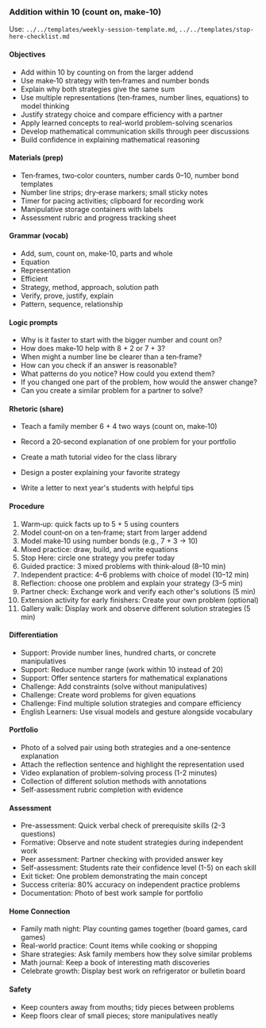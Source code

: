 ### Addition within 10 (count on, make‑10)

Use: `../../templates/weekly-session-template.md`, `../../templates/stop-here-checklist.md`

#### Objectives
- Add within 10 by counting on from the larger addend
- Use make‑10 strategy with ten‑frames and number bonds
- Explain why both strategies give the same sum
- Use multiple representations (ten‑frames, number lines, equations) to model thinking
- Justify strategy choice and compare efficiency with a partner
- Apply learned concepts to real-world problem-solving scenarios
- Develop mathematical communication skills through peer discussions
- Build confidence in explaining mathematical reasoning
#### Materials (prep)
- Ten‑frames, two‑color counters, number cards 0–10, number bond templates
- Number line strips; dry‑erase markers; small sticky notes
- Timer for pacing activities; clipboard for recording work
- Manipulative storage containers with labels
- Assessment rubric and progress tracking sheet
#### Grammar (vocab)
- Add, sum, count on, make‑10, parts and whole
- Equation
- Representation
- Efficient
- Strategy, method, approach, solution path
- Verify, prove, justify, explain
- Pattern, sequence, relationship
#### Logic prompts
- Why is it faster to start with the bigger number and count on?
- How does make‑10 help with 8 + 2 or 7 + 3?
- When might a number line be clearer than a ten‑frame?
- How can you check if an answer is reasonable?
- What patterns do you notice? How could you extend them?
- If you changed one part of the problem, how would the answer change?
- Can you create a similar problem for a partner to solve?
#### Rhetoric (share)
- Teach a family member 6 + 4 two ways (count on, make‑10)
- Record a 20‑second explanation of one problem for your portfolio

- Create a math tutorial video for the class library
- Design a poster explaining your favorite strategy
- Write a letter to next year's students with helpful tips
#### Procedure
1) Warm‑up: quick facts up to 5 + 5 using counters
2) Model count‑on on a ten‑frame; start from larger addend
3) Model make‑10 using number bonds (e.g., 7 + 3 → 10)
4) Mixed practice: draw, build, and write equations
5) Stop Here: circle one strategy you prefer today
6) Guided practice: 3 mixed problems with think‑aloud (8–10 min)
7) Independent practice: 4–6 problems with choice of model (10–12 min)
8) Reflection: choose one problem and explain your strategy (3–5 min)
9) Partner check: Exchange work and verify each other's solutions (5 min)
10) Extension activity for early finishers: Create your own problem (optional)
11) Gallery walk: Display work and observe different solution strategies (5 min)

#### Differentiation
- Support: Provide number lines, hundred charts, or concrete manipulatives
- Support: Reduce number range (work within 10 instead of 20)
- Support: Offer sentence starters for mathematical explanations
- Challenge: Add constraints (solve without manipulatives)
- Challenge: Create word problems for given equations
- Challenge: Find multiple solution strategies and compare efficiency
- English Learners: Use visual models and gesture alongside vocabulary
#### Portfolio
- Photo of a solved pair using both strategies and a one‑sentence explanation
- Attach the reflection sentence and highlight the representation used
- Video explanation of problem-solving process (1-2 minutes)
- Collection of different solution methods with annotations
- Self-assessment rubric completion with evidence

#### Assessment
- Pre-assessment: Quick verbal check of prerequisite skills (2-3 questions)
- Formative: Observe and note student strategies during independent work
- Peer assessment: Partner checking with provided answer key
- Self-assessment: Students rate their confidence level (1-5) on each skill
- Exit ticket: One problem demonstrating the main concept
- Success criteria: 80% accuracy on independent practice problems
- Documentation: Photo of best work sample for portfolio

#### Home Connection
- Family math night: Play counting games together (board games, card games)
- Real-world practice: Count items while cooking or shopping
- Share strategies: Ask family members how they solve similar problems
- Math journal: Keep a book of interesting math discoveries
- Celebrate growth: Display best work on refrigerator or bulletin board
#### Safety
- Keep counters away from mouths; tidy pieces between problems
- Keep floors clear of small pieces; store manipulatives neatly

<!-- enriched: v1 -->


<!-- expanded: v3 -->
